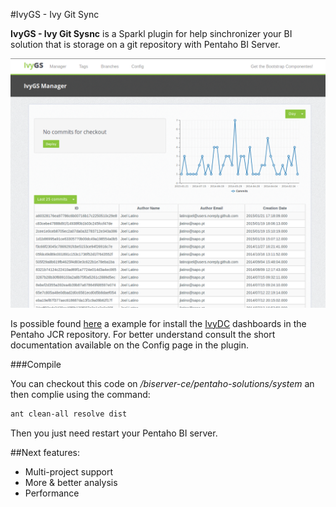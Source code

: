#IvyGS - Ivy Git Sync

__IvyGS - Ivy Git Sysnc__ is a Sparkl plugin for help sinchronizer your BI solution that is storage on a git repository with Pentaho BI Server.

![Ivy GS](https://raw.githubusercontent.com/ivylabs/IvyGS/master/static/custom/img/ivygs_screenshot.png)

Is possible found [here](https://github.com/ivylabs/IvyGS/raw/master/samples/IvyDC-Deployer-Sample.zip) a example for install the [IvyDC](https://github.com/ivylabs/IvyDC) dashboards in the Pentaho JCR repository. For better understand consult the short documentation available on the Config page in the plugin.

###Compile

You can checkout this code on _<Pentahao-folder-path>/biserver-ce/pentaho-solutions/system_ an then complie using the command:
```bash
ant clean-all resolve dist
```
Then you just need restart your Pentaho BI server.

##Next features:
* Multi-project support
* More & better analysis
* Performance


